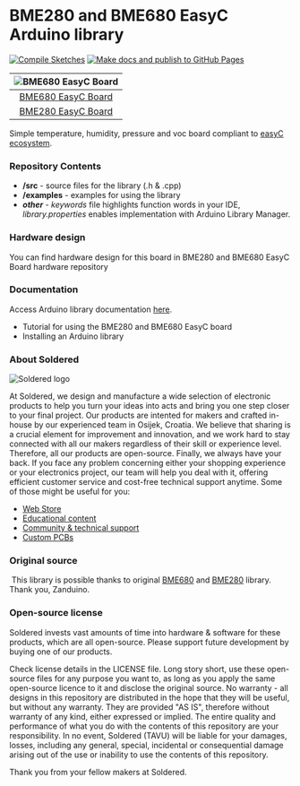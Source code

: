 # BME280 and BME680 EasyC Arduino library

[![Compile Sketches](http://github-actions.40ants.com/e-radionicacom/Soldered-BME280-And-BME680-Arduino-Library/matrix.svg?branch=dev&only=Compile%20Sketches)](https://github.com/e-radionicacom/Soldered-BME280-And-BME680-Arduino-Library/actions/workflows/compile_test.yml)
[![Make docs and publish to GitHub Pages](https://github.com/e-radionicacom/Soldered-BME280-And-BME680-Arduino-Library/actions/workflows/make_docs.yml/badge.svg?branch=dev)](https://github.com/e-radionicacom/Soldered-BME280-And-BME680-Arduino-Library/actions/workflows/make_docs.yml)

| ![BME680 EasyC Board](https://upload.wikimedia.org/wikipedia/commons/8/8f/Example_image.svg)    |
| :---------------------------------------------------------------------------------------------: |
| [BME680 EasyC Board](https://www.solde.red/333035)                                              |
| [BME280 EasyC Board](https://www.solde.red/333036)                                              |

Simple temperature, humidity, pressure and voc board compliant to [easyC ecosystem](https://www.soldered.com/easyC). 

### Repository Contents
- **/src** - source files for the library (.h & .cpp)
- **/examples** - examples for using the library
- ***other*** - *keywords* file highlights function words in your IDE, *library.properties* enables implementation with Arduino Library Manager.

### Hardware design
You can find hardware design for this board in BME280 and BME680 EasyC Board hardware repository

### Documentation

Access Arduino library documentation [here](https://e-radionicacom.github.io/Soldered-BME280-And-BME680-Arduino-Library/).

- Tutorial for using the BME280 and BME680 EasyC board
- Installing an Arduino library

### About Soldered
![Soldered logo](https://raw.githubusercontent.com/e-radionicacom/Soldered-BME280-And-BME680-Arduino-Library/dev/extras/Logo%20horizontal-2.svg)

At Soldered, we design and manufacture a wide selection of electronic products to help you turn your ideas into acts and bring you one step closer to your final project. Our products are intented for makers and crafted in-house by our experienced team in Osijek, Croatia. We believe that sharing is a crucial element for improvement and innovation, and we work hard to stay connected with all our makers regardless of their skill or experience level. Therefore, all our products are open-source. Finally, we always have your back. If you face any problem concerning either your shopping experience or your electronics project, our team will help you deal with it, offering efficient customer service and cost-free technical support anytime. Some of those might be useful for you:

- [Web Store](https://www.soldered.com)
- [Educational content](https://learn.soldered.com)
- [Community & technical support](https://community.soldered.com)
- [Custom PCBs](https://pcb.soldered.com)


### Original source
​
This library is possible thanks to original [BME680](https://github.com/Zanduino/BME680) and  [BME280](https://github.com/Zanduino/BME280) library. Thank you, Zanduino. 


### Open-source license
Soldered invests vast amounts of time into hardware & software for these products, which are all open-source. Please support future development by buying one of our products. 

Check license details in the LICENSE file. Long story short, use these open-source files for any purpose you want to, as long as you apply the same open-source licence to it and disclose the original source. No warranty - all designs in this repository are distributed in the hope that they will be useful, but without any warranty. They are provided "AS IS", therefore without warranty of any kind, either expressed or implied. The entire quality and performance of what you do with the contents of this repository are your responsibility. In no event, Soldered (TAVU) will be liable for your damages, losses, including any general, special, incidental or consequential damage arising out of the use or inability to use the contents of this repository. 

Thank you from your fellow makers at Soldered.

